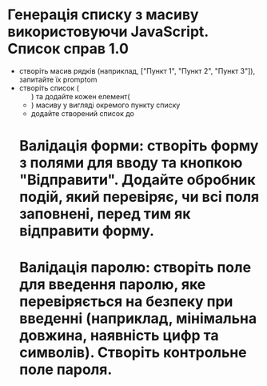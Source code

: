 # Генерація списку з масиву використовуючи JavaScript. Список справ 1.0

-   створіть масив рядків (наприклад, ["Пункт 1", "Пункт 2", "Пункт 3"]), запитайте їх promptom
-   створіть список (<ul>) та додайте кожен елемент(<li>) масиву у вигляді окремого пункту списку
-   додайте створений список до <body>

# Валідація форми: створіть форму з полями для вводу та кнопкою "Відправити". Додайте обробник подій, який перевіряє, чи всі поля заповнені, перед тим як відправити форму.

# Валідація паролю: cтворіть поле для введення паролю, яке перевіряється на безпеку при введенні (наприклад, мінімальна довжина, наявність цифр та символів). Створіть контрольне поле пароля.
